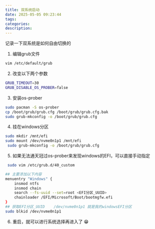 ```yaml
---
title: 双系统启动
date: 2025-05-05 09:23:44
tags:
categories:
description:
---
```

记录一下双系统是如何自由切换的
<!-- more -->
1. 编辑grub文件
```bash
vim /etc/default/grub
```
2. 改变以下两个参数
```bash
GRUB_TIMEOUT=30
GRUB_DISABLE_OS_PROBER=false
```
3. 安装os-prober
 ```bash
 sudo pacman -S os-prober
 cp /boot/grub/grub.cfg /boot/grub/grub.cfg.bak
 sudo grub-mkconfig -o /boot/grub/grub.cfg
```
4. 挂在windows分区
```bash
sudo mkdir /mnt/efi
sudo mount /dev/nvme0n1p1 /mnt/efi
 sudo grub-mkconfig -o /boot/grub/grub.cfg
```
5. 如果无法通天冠过os-prober来发现windows的EFI，可以直接手动指定

```bash
 sudo vim /etc/grub.d/40_custom

## 主要添加以下内容
menuentry "Windows" {
    insmod ntfs
    insmod chain
    search --fs-uuid --set=root <EFI分区_UUID>
    chainloader /EFI/Microsoft/Boot/bootmgfw.efi
}
## 获取EFI分区_UUID    /dev/nvme0n1p1 就是我的windowsEFI分区
sudo blkid /dev/nvme0n1p1
```
6. 重启，就可以进行系统选择再进入了 😁
